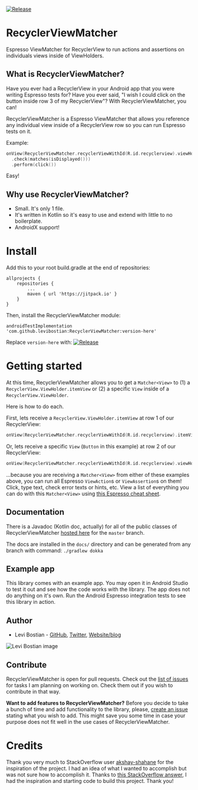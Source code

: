 [![Release](https://jitpack.io/v/levibostian/RecyclerViewMatcher.svg)](https://jitpack.io/#levibostian/RecyclerViewMatcher)

# RecyclerViewMatcher

Espresso ViewMatcher for RecyclerView to run actions and assertions on individuals views inside of ViewHolders.

## What is RecyclerViewMatcher?

Have you ever had a RecyclerView in your Android app that you were writing Espresso tests for? Have you ever said, "I wish I could click on the button inside row 3 of my RecyclerView"? With RecyclerViewMatcher, you can!

RecyclerViewMatcher is a Espresso ViewMatcher that allows you reference any individual view inside of a RecyclerView row so you can run Espresso tests on it.

Example:

```kotlin
onView(RecyclerViewMatcher.recyclerViewWithId(R.id.recyclerview).viewHolderViewAtPosition(0, R.id.adapter_button))
  .check(matches(isDisplayed()))
  .perform(click())
```

Easy!

## Why use RecyclerViewMatcher?

* Small. It's only 1 file.
* It's written in Kotlin so it's easy to use and extend with little to no boilerplate.
* AndroidX support!

# Install

Add this to your root build.gradle at the end of repositories:

```
allprojects {
	repositories {
		...
		maven { url 'https://jitpack.io' }
	}
}
```

Then, install the RecyclerViewMatcher module:

```
androidTestImplementation 'com.github.levibostian:RecyclerViewMatcher:version-here'
```

Replace `version-here` with: [![Release](https://jitpack.io/v/levibostian/RecyclerViewMatcher.svg)](https://jitpack.io/#levibostian/RecyclerViewMatcher)

# Getting started

At this time, RecyclerViewMatcher allows you to get a `Matcher<View>` to (1) a `RecyclerView.ViewHolder.itemView` or (2) a specific `View` inside of a `RecyclerView.ViewHolder`.

Here is how to do each.

First, lets receive a `RecyclerView.ViewHolder.itemView` at row 1 of our RecyclerView:

```kotlin
onView(RecyclerViewMatcher.recyclerViewWithId(R.id.recyclerview).itemViewAtIndex(0))
```

Or, lets receive a specific `View` (`Button` in this example) at row 2 of our RecyclerView:

```kotlin
onView(RecyclerViewMatcher.recyclerViewWithId(R.id.recyclerview).viewHolderViewAtPosition(1, R.id.adapter_button))
```

...because you are receiving a `Matcher<View>` from either of these examples above, you can run all Espresso `ViewAction`s or `ViewAssertion`s on them! Click, type text, check error texts or hints, etc. View a list of everything you can do with this `Matcher<View>` using [this Espresso cheat sheet](https://developer.android.com/training/testing/espresso/cheat-sheet).

## Documentation

There is a Javadoc (Kotlin doc, actually) for all of the public classes of RecyclerViewMatcher [hosted here](https://levibostian.github.io/RecyclerViewMatcher/recyclerviewmatcher/index.html) for the `master` branch.

The docs are installed in the `docs/` directory and can be generated from any branch with command: `./gradlew dokka`

## Example app

This library comes with an example app. You may open it in Android Studio to test it out and see how the code works with the library. The app does not do anything on it's own. Run the Android Espresso integration tests to see this library in action.

## Author

* Levi Bostian - [GitHub](https://github.com/levibostian), [Twitter](https://twitter.com/levibostian), [Website/blog](http://levibostian.com)

![Levi Bostian image](https://gravatar.com/avatar/22355580305146b21508c74ff6b44bc5?s=250)

## Contribute

RecyclerViewMatcher is open for pull requests. Check out the [list of issues](https://github.com/levibostian/RecyclerViewMatcher/issues) for tasks I am planning on working on. Check them out if you wish to contribute in that way.

**Want to add features to RecyclerViewMatcher?** Before you decide to take a bunch of time and add functionality to the library, please, [create an issue](https://github.com/levibostian/RecyclerViewMatcher/issues/new) stating what you wish to add. This might save you some time in case your purpose does not fit well in the use cases of RecyclerViewMatcher.

# Credits

Thank you very much to StackOverflow user [akshay-shahane](https://stackoverflow.com/users/7372771/akshay-shahane) for the inspiration of the project. I had an idea of what I wanted to accomplish but was not sure how to accomplish it. Thanks to [this StackOverflow answer](https://stackoverflow.com/a/45574174/1486374), I had the inspiration and starting code to build this project. Thank you!